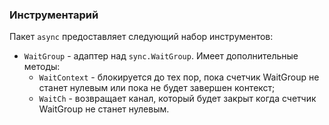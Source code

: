 ### Инструментарий

Пакет `async` предоставляет следующий набор инструментов:

* `WaitGroup` - адаптер над `sync.WaitGroup`. Имеет дополнительные методы:
  * `WaitContext` - блокируется до тех пор, пока счетчик WaitGroup не станет нулевым или пока не будет завершен контекст;
  * `WaitCh` - возвращает канал, который будет закрыт когда счетчик WaitGroup не станет нулевым.